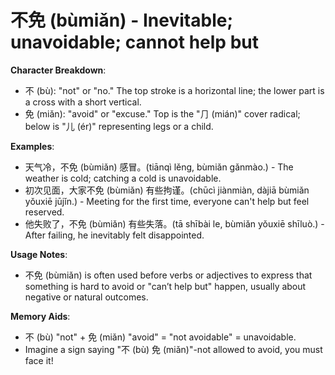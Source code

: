 # **不免 (bùmiǎn) - Inevitable; unavoidable; cannot help but**

**Character Breakdown**:  
- 不 (bù): "not" or "no." The top stroke is a horizontal line; the lower part is a cross with a short vertical.  
- 免 (miǎn): "avoid" or "excuse." Top is the "⺆ (mián)" cover radical; below is "儿 (ér)" representing legs or a child.

**Examples**:  
- 天气冷，不免 (bùmiǎn) 感冒。(tiānqì lěng, bùmiǎn gǎnmào.) - The weather is cold; catching a cold is unavoidable.  
- 初次见面，大家不免 (bùmiǎn) 有些拘谨。(chūcì jiànmiàn, dàjiā bùmiǎn yǒuxiē jūjǐn.) - Meeting for the first time, everyone can't help but feel reserved.  
- 他失败了，不免 (bùmiǎn) 有些失落。(tā shībài le, bùmiǎn yǒuxiē shīluò.) - After failing, he inevitably felt disappointed.

**Usage Notes**:  
- 不免 (bùmiǎn) is often used before verbs or adjectives to express that something is hard to avoid or "can’t help but" happen, usually about negative or natural outcomes.

**Memory Aids**:  
- 不 (bù) "not" + 免 (miǎn) "avoid" = "not avoidable" = unavoidable.  
- Imagine a sign saying "不 (bù) 免 (miǎn)"-not allowed to avoid, you must face it!